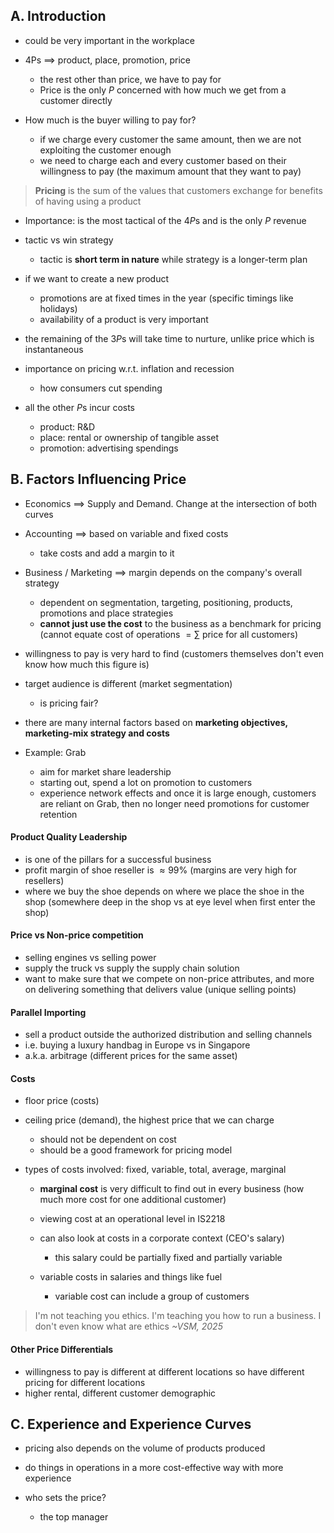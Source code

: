 ## A. Introduction
- could be very important in the workplace

- 4Ps $\implies$ product, place, promotion, price
	- the rest other than price, we have to pay for
	- Price is the only $P$ concerned with how much we get from a customer directly

- How much is the buyer willing to pay for?
	- if we charge every customer the same amount, then we are not exploiting the customer enough
	- we need to charge each and every customer based on their willingness to pay (the maximum amount that they want to pay)

> **Pricing** is the sum of the values that customers exchange for benefits of having using a product
- Importance: is the most tactical of the $4P$s and is the only $P$ revenue

- tactic vs win strategy
	- tactic is **short term in nature** while strategy is a longer-term plan

- if we want to create a new product
	- promotions are at fixed times in the year (specific timings like holidays)
	- availability of a product is very important

- the remaining of the $3P$s will take time to nurture, unlike price which is instantaneous

- importance on pricing w.r.t. inflation and recession
	- how consumers cut spending

- all the other $P$s incur costs
	- product: R&D
	- place: rental or ownership of tangible asset
	- promotion: advertising spendings

## B. Factors Influencing Price
- Economics $\implies$ Supply and Demand. Change at the intersection of both curves
- Accounting $\implies$ based on variable and fixed costs
	- take costs and add a margin to it
- Business / Marketing $\implies$ margin depends on the company's overall strategy
	- dependent on segmentation, targeting, positioning, products, promotions and place strategies
	- **cannot just use the cost** to the business as a benchmark for pricing (cannot equate cost of operations $= \sum$ price for all customers)

- willingness to pay is very hard to find (customers themselves don't even know how much this figure is)

- target audience is different (market segmentation)
	- is pricing fair?

- there are many internal factors based on **marketing objectives, marketing-mix strategy and costs**

- Example: Grab
	- aim for market share  leadership
	- starting out, spend a lot on promotion to customers
	- experience network effects and once it is large enough, customers are reliant on Grab, then no longer need promotions for customer retention
#### Product Quality Leadership
- is one of the pillars for a successful business
- profit margin of shoe reseller is $\approx 99\%$ (margins are very high for resellers)
- where we buy the shoe depends on where we place the shoe in the shop (somewhere deep in the shop vs at eye level when first enter the shop)
#### Price vs Non-price competition
- selling engines vs selling power
- supply the truck vs supply the supply chain solution
- want to make sure that we compete on non-price attributes, and more on delivering something that delivers value (unique selling points)
#### Parallel Importing
- sell a product outside the authorized distribution and selling channels
- i.e. buying a luxury handbag in Europe vs in Singapore
- a.k.a. arbitrage (different prices for the same asset)
#### Costs
- floor price (costs)

- ceiling price (demand), the highest price that we can charge
	- should not be dependent on cost
	- should be a good framework for pricing model

- types of costs involved: fixed, variable, total, average, marginal
	- **marginal cost** is very difficult to find out in every business (how much more cost for one additional customer)
	- viewing cost at an operational level in IS2218
	- can also look at costs in a corporate context (CEO's salary)
		- this salary could be partially fixed and partially variable

	- variable costs in salaries and things like fuel
		- variable cost can include a group of customers

> I'm not teaching you ethics. I'm teaching you how to run a business. I don't even know what are ethics *~VSM, 2025*
#### Other Price Differentials
- willingness to pay is different at different locations so have different pricing for different locations
- higher rental, different customer demographic

## C. Experience and Experience Curves
- pricing also depends on the volume of products produced
- do things in operations in a more cost-effective way with more experience

- who sets the price?
	- the top manager